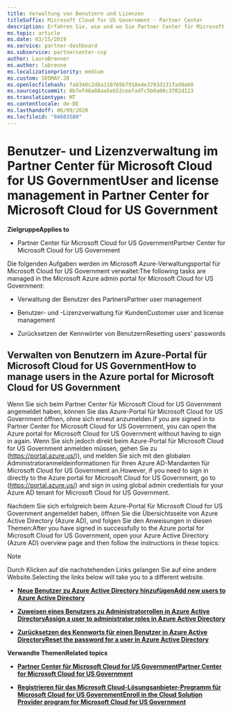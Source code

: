 ```yaml
---
title: Verwaltung von Benutzern und Lizenzen
titleSuffix: Microsoft Cloud for US Government - Partner Center
description: Erfahren Sie, wie und wo Sie Partner Center für Microsoft Cloud für Partner, Kunden und Lizenzen von US-Behörden sowie für das Zurücksetzen von Kenn Wörtern verwalten.
ms.topic: article
ms.date: 03/15/2019
ms.service: partner-dashboard
ms.subservice: partnercenter-csp
author: LauraBrenner
ms.author: labrenne
ms.localizationpriority: medium
ms.custom: SEOMAY.20
ms.openlocfilehash: fa8340c2d8a110769b7918e4e3703d131fad8a60
ms.sourcegitcommit: 8b7ef46a88aa5eb52ceefadfc5b0a06c3702d123
ms.translationtype: MT
ms.contentlocale: de-DE
ms.lasthandoff: 06/09/2020
ms.locfileid: "84603580"
---
```

# <a name="user-and-license-management-in-partner-center-for-microsoft-cloud-for-us-government"></a><span data-ttu-id="e56f2-103">Benutzer- und Lizenzverwaltung im Partner Center für Microsoft Cloud for US Government</span><span class="sxs-lookup"><span data-stu-id="e56f2-103">User and license management in Partner Center for Microsoft Cloud for US Government</span></span>

<span data-ttu-id="e56f2-104">**Zielgruppe**</span><span class="sxs-lookup"><span data-stu-id="e56f2-104">**Applies to**</span></span>

- <span data-ttu-id="e56f2-105">Partner Center für Microsoft Cloud for US Government</span><span class="sxs-lookup"><span data-stu-id="e56f2-105">Partner Center for Microsoft Cloud for US Government</span></span>

<span data-ttu-id="e56f2-106">Die folgenden Aufgaben werden im Microsoft Azure-Verwaltungsportal für Microsoft Cloud for US Government verwaltet:</span><span class="sxs-lookup"><span data-stu-id="e56f2-106">The following tasks are managed in the Microsoft Azure admin portal for Microsoft Cloud for US Government:</span></span>

- <span data-ttu-id="e56f2-107">Verwaltung der Benutzer des Partners</span><span class="sxs-lookup"><span data-stu-id="e56f2-107">Partner user management</span></span>

- <span data-ttu-id="e56f2-108">Benutzer- und -Lizenzverwaltung für Kunden</span><span class="sxs-lookup"><span data-stu-id="e56f2-108">Customer user and license management</span></span>

- <span data-ttu-id="e56f2-109">Zurücksetzen der Kennwörter von Benutzern</span><span class="sxs-lookup"><span data-stu-id="e56f2-109">Resetting users' passwords</span></span>


## <a name="how-to-manage-users-in-the-azure-portal-for-microsoft-cloud-for-us-government"></a><span data-ttu-id="e56f2-110">Verwalten von Benutzern im Azure-Portal für Microsoft Cloud for US Government</span><span class="sxs-lookup"><span data-stu-id="e56f2-110">How to manage users in the Azure portal for Microsoft Cloud for US Government</span></span>

<span data-ttu-id="e56f2-111">Wenn Sie sich beim Partner Center für Microsoft Cloud for US Government angemeldet haben, können Sie das Azure-Portal für Microsoft Cloud for US Government öffnen, ohne sich erneut anzumelden.</span><span class="sxs-lookup"><span data-stu-id="e56f2-111">If you are signed in to Partner Center for Microsoft Cloud for US Government, you can open the Azure portal for Microsoft Cloud for US Government without having to sign in again.</span></span> <span data-ttu-id="e56f2-112">Wenn Sie sich jedoch direkt beim Azure-Portal für Microsoft Cloud for US Government anmelden müssen, gehen Sie zu (https://portal.azure.us/)), und melden Sie sich mit den globalen Administratoranmeldeinformationen für Ihren Azure AD-Mandanten für Microsoft Cloud for US Government an.</span><span class="sxs-lookup"><span data-stu-id="e56f2-112">However, if you need to sign in directly to the Azure portal for Microsoft Cloud for US Government, go to (https://portal.azure.us/) and sign in using global admin credentials for your Azure AD tenant for Microsoft Cloud for US Government.</span></span>

<span data-ttu-id="e56f2-113">Nachdem Sie sich erfolgreich beim Azure-Portal für Microsoft Cloud for US Government angemeldet haben, öffnen Sie die Übersichtsseite von Azure Active Directory (Azure AD), und folgen Sie den Anweisungen in diesen Themen:</span><span class="sxs-lookup"><span data-stu-id="e56f2-113">After you have signed in successfully to the Azure portal for Microsoft Cloud for US Government, open your Azure Active Directory (Azure AD) overview page and then follow the instructions in these topics:</span></span>

> [!NOTE]  
> <span data-ttu-id="e56f2-114">Durch Klicken auf die nachstehenden Links gelangen Sie auf eine andere Website.</span><span class="sxs-lookup"><span data-stu-id="e56f2-114">Selecting the links below will take you to a different website.</span></span> 

-  [<span data-ttu-id="e56f2-115">**Neue Benutzer zu Azure Active Directory hinzufügen**</span><span class="sxs-lookup"><span data-stu-id="e56f2-115">**Add new users to Azure Active Directory**</span></span>](https://docs.microsoft.com/azure/active-directory/active-directory-users-create-azure-portal)

-  [<span data-ttu-id="e56f2-116">**Zuweisen eines Benutzers zu Administratorrollen in Azure Active Directory**</span><span class="sxs-lookup"><span data-stu-id="e56f2-116">**Assign a user to administrator roles in Azure Active Directory**</span></span>](https://docs.microsoft.com/azure/active-directory/active-directory-users-assign-role-azure-portal)

-  [<span data-ttu-id="e56f2-117">**Zurücksetzen des Kennworts für einen Benutzer in Azure Active Directory**</span><span class="sxs-lookup"><span data-stu-id="e56f2-117">**Reset the password for a user in Azure Active Directory**</span></span>](https://docs.microsoft.com/azure/active-directory/active-directory-users-reset-password-azure-portal)

<span data-ttu-id="e56f2-118">**Verwandte Themen**</span><span class="sxs-lookup"><span data-stu-id="e56f2-118">**Related topics**</span></span>

-  [<span data-ttu-id="e56f2-119">**Partner Center für Microsoft Cloud for US Government**</span><span class="sxs-lookup"><span data-stu-id="e56f2-119">**Partner Center for Microsoft Cloud for US Government**</span></span>](partner-center-for-microsoft-us-govt-cloud.md)

-  [<span data-ttu-id="e56f2-120">**Registrieren für das Microsoft Cloud-Lösungsanbieter-Programm für Microsoft Cloud for US Government**</span><span class="sxs-lookup"><span data-stu-id="e56f2-120">**Enroll in the Cloud Solution Provider program for Microsoft Cloud for US Government**</span></span>](enroll-in-csp-for-microsoft-us-govt-cloud.md)
